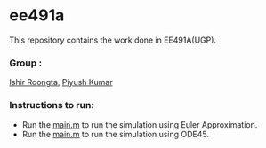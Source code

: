 # ee491a
This repository contains the work done in EE491A(UGP).

### Group : 
[Ishir Roongta](https://github.com/isro01), [Piyush Kumar](https://github.com/kpiyush25)

### Instructions to run:
- Run the [main.m](https://github.com/kpiyush25/ee491a/blob/main/simulation_using_euler_approximation/main.m) to run the simulation using Euler Approximation.
- Run the [main.m](https://github.com/kpiyush25/ee491a/blob/main/simulation_using_ode45/main.m) to run the simulation using ODE45.